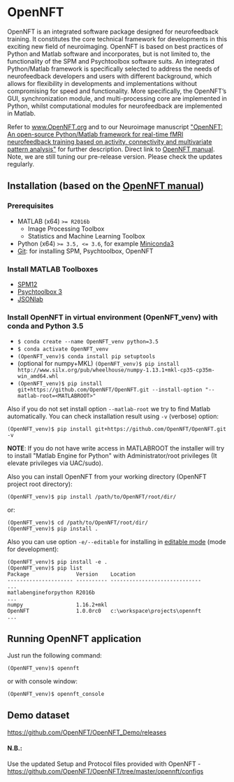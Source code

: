 # OpenNFT
OpenNFT is an integrated software package designed for neurofeedback training. It constitutes the core technical framework for developments in this exciting new field of neuroimaging. OpenNFT is based on best practices of Python and Matlab software and incorporates, but is not limited to, the functionality of the SPM and Psychtoolbox software suits. An integrated Python/Matlab framework is specifically selected to address the needs of neurofeedback developers and users with different background, which allows for flexibility in developments and implementations without compromising for speed and functionality. More specifically, the OpenNFT’s GUI, synchronization module, and multi-processing core are implemented in Python, whilst computational modules for neurofeedback are implemented in Matlab.

Refer to www.OpenNFT.org and to our Neuroimage manuscript ["OpenNFT: An open-source Python/Matlab framework for real-time fMRI neurofeedback training based on activity, connectivity and multivariate pattern analysis"](http://www.sciencedirect.com/science/article/pii/S1053811917305050) for further description.
Direct link to [OpenNFT manual](https://github.com/OpenNFT/opennft.github.io/blob/master/OpenNFT_Manual_v1.0.pdf).
Note, we are still tuning our pre-release version. Please check the updates regularly.

## Installation (based on the [OpenNFT manual](https://github.com/OpenNFT/opennft.github.io/blob/master/OpenNFT_Manual_v1.0.pdf))

### Prerequisites
- MATLAB (x64) `>= R2016b`
    - Image Processing Toolbox
    - Statistics and Machine Learning Toolbox
- Python (x64) `>= 3.5, <= 3.6`, for example [Miniconda3](https://docs.conda.io/en/latest/miniconda.html)
- [Git](https://git-scm.com/downloads): for installing SPM, Psychtoolbox, OpenNFT

### Install MATLAB Toolboxes
- [SPM12](https://github.com/spm/spm12.git)
- [Psychtoolbox 3](https://github.com/Psychtoolbox-3/Psychtoolbox-3.git)
- [JSONlab](https://uk.mathworks.com/matlabcentral/mlc-downloads/downloads/submissions/33381/versions/22/download/zip)

### Install OpenNFT in virtual environment (OpenNFT_venv) with conda and Python 3.5
- `$ conda create --name OpenNFT_venv python=3.5`
- `$ conda activate OpenNFT_venv`
- `(OpenNFT_venv)$ conda install pip setuptools`
- (optional for numpy+MKL) `(OpenNFT_venv)$ pip install http://www.silx.org/pub/wheelhouse/numpy-1.13.1+mkl-cp35-cp35m-win_amd64.whl`
- `(OpenNFT_venv)$ pip install git+https://github.com/OpenNFT/OpenNFT.git --install-option "--matlab-root=<MATLABROOT>"`

Also if you do not set install option `--matlab-root` we try to find Matlab automatically.
You can check installation result using `-v` (verbose) option:

```
(OpenNFT_venv)$ pip install git+https://github.com/OpenNFT/OpenNFT.git -v
```

**NOTE**: 
If you do not have write access in MATLABROOT the installer will try to install "Matlab Engine for Python" 
with Administrator/root privileges (It elevate privileges via UAC/sudo).

Also you can install OpenNFT from your working directory (OpenNFT project root directory):

```
(OpenNFT_venv)$ pip install /path/to/OpenNFT/root/dir/
```

or:

```
(OpenNFT_venv)$ cd /path/to/OpenNFT/root/dir/
(OpenNFT_venv)$ pip install .
```

Also you can use option `-e/--editable` for installing in [editable mode](https://pip.pypa.io/en/stable/reference/pip_install/#editable-installs) (mode for development):

```
(OpenNFT_venv)$ pip install -e .
(OpenNFT_venv)$ pip list
Package               Version    Location
--------------------- ---------- -----------------------------
...
matlabengineforpython R2016b
...
numpy                 1.16.2+mkl
OpenNFT               1.0.0rc0   c:\workspace\projects\opennft
...
```

## Running OpenNFT application

Just run the following command:

`(OpenNFT_venv)$ opennft`

or with console window:

`(OpenNFT_venv)$ opennft_console`

## Demo dataset
https://github.com/OpenNFT/OpenNFT_Demo/releases 
 
#### N.B.:
Use the updated Setup and Protocol files provided with OpenNFT - https://github.com/OpenNFT/OpenNFT/tree/master/opennft/configs
